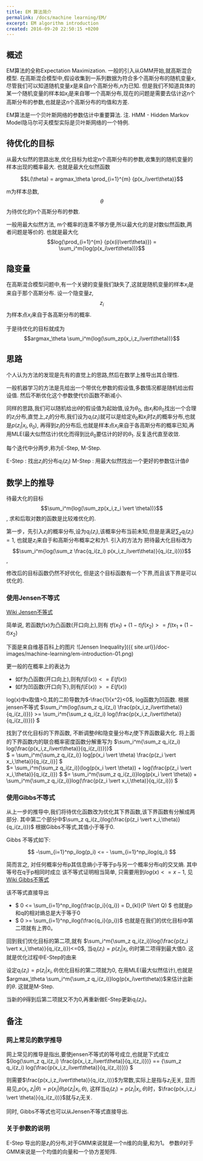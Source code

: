 ```yaml
---
title: EM 算法简介
permalink: /docs/machine learning/EM/
excerpt: EM algorithm introduction
created: 2016-09-20 22:50:15 +0200
---
```


## 概述

EM算法的全称Expectation Maximization. 一般的引入从GMM开始,就高斯混合模型. 在高斯混合模型中,假设收集到一系列数据为符合多个高斯分布的随机变量$x$, 尽管我们可以知道随机变量$x$是来自n个高斯分布,n为已知. 但是我们不知道具体的某一个随机变量的样本如$x_i$是来自哪一个高斯分布,现在的问题是需要去估计这n个高斯分布的参数,也就是这n个高斯分布的均值和方差.

EM算法是一个贝叶斯网络的参数估计中重要算法. 注. HMM - Hidden Markov Model隐马尔可夫模型实际是贝叶斯网络的一个特例.


## 待优化的目标

从最大似然的思路出发,优化目标为给定n个高斯分布的参数,收集到的随机变量的样本出现的概率最大. 也就是最大化似然函数

$$L(\theta) = argmax_\theta \prod_{i=1}^{m} {p(x_i\vert\theta)}$$

m为样本总数, $$\theta$$ 为待优化的n个高斯分布的参数.

一般用最大似然方法, m个概率的连乘不够方便,所以最大化的是对数似然函数,两者问题是等价的. 也就是最大化$$log(\prod_{i=1}^{m} {p(x(i)\vert\theta)}) = \sum_i^m{log(p(x_i\vert\theta))}$$

## 隐变量

在高斯混合模型问题中,有一个关键的变量我们缺失了,这就是随机变量的样本$x_i$是来自于那个高斯分布. 设一个隐变量$z$, $$z_i$$为样本点$x_i$来自于各高斯分布的概率.

于是待优化的目标就成为
$$argmax_\theta \sum_i^m{log(\sum_zp(x_i,z_i\vert\theta))}$$

## 思路

个人认为方法的发现是先有的直觉上的思路,然后在数学上推导出其合理性.

一般机器学习的方法是先给出一个带优化参数的假设值,多数情况都是随机给出假设值. 然后不断优化这个参数使代价函数不断减小.

同样的思路,我们可以随机给出$\theta$的假设值为起始值,设为$\theta_0$, 由$x_i$和$\theta_0$找出一个合理的$z_i$分布,直觉上,$z_i$的分布,我们设为$q_i(z_i)$就可以是给定$\theta_0$和$x_i$时$z_i$的概率分布,也就是$p(z_i \vert x_i,\theta_0)$, 再得到$z_i$的分布后,也就是样本点$x_i$来自于各高斯分布的概率已知,再用MLE(最大似然估计)优化而得到比$\theta_0$要估计的好的$\theta_1$. 反复迭代直至收敛.

每个迭代中分两步,称为E-Step, M-Step.

E-Step : 找出$z_i$的分布$q_i(z_i)$
M-Step : 用最大似然找出一个更好的参数估计值$\theta$

## 数学上的推导

待最大化的目标$$\sum_i^m{log(\sum_zp(x_i,z_i \vert \theta))}$$, 求和后取对数的函数是比较难优化的.  

第一步，先引入$z_i$的概率分布,设为$q_i(z_i)$,该概率分布当前未知,但是是满足$\sum_z{q_i(z_i)}=1$, 也就是$z_i$来自于和高斯分布概率之和为1. 引入的方法为
把待最大化目标改为$$\sum_i^m{log(\sum_z \frac{q_i(z_i) p(x_i,z_i\vert\theta)}{q_i(z_i)})}$$,

修改后的目标函数仍然不好优化, 但是这个目标函数有一个下界,而且该下界是可以优化的.

### 使用Jensen不等式

[Wiki Jensen不等式](https://en.wikipedia.org/wiki/Jensen%27s_inequality)

简单说, 若函数$f(x)$为凸函数(开口向上),则有 $tf(x_1)+(1-t)f(x_2) >= f(tx_1+(1-t)x_2)$

下面是来自维基百科上的图片
![Jensen Inequality]({{ site.url}}/doc-images/machine-learning/em-introduction-01.png)

更一般的在概率上的表达为
- 如f为凸函数(开口向上),则有$f(E(x))<=E(f(x))$  
- 如f为凹函数(开口向下),则有$f(E(x))>=E(f(x))$  

log(x)中x取值>0,其的二阶导数为$-\frac{1}{x^2}<0$, log函数为凹函数. 根据jensen不等式
$\sum_i^m{log(\sum_z q_i(z_i) \frac{p(x_i,z_i\vert\theta)}{q_i(z_i)})} >= \sum_i^m{\sum_z q_i(z_i) log(\frac{p(x_i,z_i\vert\theta)}{q_i(z_i))})} $

找到了优化目标的下界函数, 不断调整$\theta$和隐变量分布$z_i$使下界函数最大化. 将上面的下界函数内的联合概率密度函数分解重写为
$\sum_i^m{\sum_z q_i(z_i) log(\frac{p(x_i,z_i\vert\theta)}{q_i(z_i))})}$  
$ = \sum_i^m{\sum_z q_i(z_i)} log[p(x_i \vert \theta) \frac{p(z_i \vert x_i,\theta)}{q_i(z_i)}] $  
$= \sum_i^m{\sum_z q_i(z_i)}(log(p(x_i \vert \theta)) + log(\frac{p(z_i \vert x_i,\theta)}{q_i(z_i)}) $
$=  \sum_i^m{\sum_z q_i(z_i)}log(p(x_i \vert \theta)) +  \sum_i^m{\sum_z q_i(z_i)}log(\frac{p(z_i \vert x_i,\theta)}{q_i(z_i)}) $

### 使用Gibbs不等式

从上一步的推导中,我们将待优化函数改为优化其下界函数,该下界函数有分解成两部分. 其中第二个部分中$\sum_z q_i(z_i)log(\frac{p(z_i \vert x_i,\theta)}{q_i(z_i)})$ 根据Gibbs不等式,其值小于等于0.

Gibbs 不等式如下:    

$$ -\sum_{i=1}^np_ilog(p_i) <= - \sum_{i=1}^np_ilog(q_i) $$

简而言之, 对任何概率分布p其信息熵小于等于p与另一个概率分布q的交叉熵. 其中等号在q于p相同时成立
该不等式证明相当简单, 只需要用到$log(x)<=x-1$, 见[Wiki Gibbs不等式](https://en.wikipedia.org/wiki/Gibbs%27_inequality)

该不等式直接导出  

- $ 0 <= \sum_{i=1}^np_ilog(\frac{p_i}{q_i}) = D_{kl}(P \Vert Q) $ 也就是p和q的相对熵总是大于等于0
- $ 0 >= \sum_{i=1}^np_ilog(\frac{q_i}{p_i})$ 也就是在我们的优化目标中第二项就有上界0。

回到我们优化目标的第二项,就有
$\sum_i^m{\sum_z q_i(z_i)}log(\frac{p(z_i \vert x_i,\theta)}{q_i(z_i)})<=0$, 当$q_i(z_i) = p(z_i \vert x_i,\theta)$时第二项得到最大值0.
这就是优化过程中E-Step的由来

设定$q_i(z_i) = p(z_i \vert x_i,\theta)$优化目标的第二项就为0, 在用MLE(最大似然估计),也就是$argmax_\theta \sum_i^m{\sum_z q_i(z_i)}log(p(x_i\vert\theta))$来估计出新的$\theta$. 这就是M-Step.

当新的$\theta$得到后第二项就又不为0,再重新做E-Step更新$q_i(z_i)$。

## 备注

### 网上常见的数学推导
网上常见的推导是指出,要使jensen不等式的等号成立,也就是下式成立
${log(\sum_z q_i(z_i) \frac{p(x_i,z_i\vert\theta)}{q_i(z_i)})} == {\sum_z q_i(z_i) log(\frac{p(x_i,z_i\vert\theta)}{q_i(z_i))})} $

则需要$\frac{p(x_i,z_i\vert\theta)}{q_i(z_i))}$为常数,实际上是指与$z_i$无关, 显而易见,$p(x_i,z_i\vert\theta) = p(x_i\vert\theta)p(z_i \vert x_i,\theta)$, 这样当$q_i(z_i)=p(z_i \vert x_i,\theta)$时，$\frac{p(x_i,z_i \vert \theta)}{q_i(z_i))}$就与$z_i$无关.

同时, Gibbs不等式也可以从Jensen不等式直接导出.

### 关于参数的说明
E-Step 导出的是$z_i$的分布,对于GMM来说就是一个n维的向量,和为1。
参数$\theta$对于GMM来说是一个均值的向量和一个协方差矩阵.
